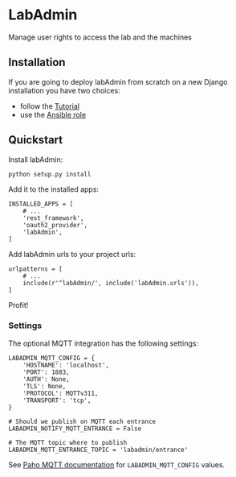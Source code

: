 # LabAdmin

Manage user rights to access the lab and the machines

## Installation

If you are going to deploy labAdmin from scratch on a new Django installation you have two choices:

- follow the [Tutorial](docs/tutorial.md)
- use the [Ansible role ](https://github.com/OfficineArduinoTorino/ansible-labadmin/)

## Quickstart

Install labAdmin:

```
python setup.py install
```

Add it to the installed apps:

```
INSTALLED_APPS = [
    # ...
    'rest_framework',
    'oauth2_provider',
    'labAdmin',
]
```

Add labAdmin urls to your project urls:

```
urlpatterns = [
    # ...
    include(r'^labAdmin/', include('labAdmin.urls')),
]
```

Profit!

### Settings

The optional MQTT integration has the following settings:

```
LABADMIN_MQTT_CONFIG = {
    'HOSTNAME': 'localhost',
    'PORT': 1883,
    'AUTH': None,
    'TLS': None,
    'PROTOCOL': MQTTv311,
    'TRANSPORT': 'tcp',
}

# Should we publish on MQTT each entrance
LABADMIN_NOTIFY_MQTT_ENTRANCE = False

# The MQTT topic where to publish
LABADMIN_MQTT_ENTRANCE_TOPIC = 'labadmin/entrance'
```

See [Paho MQTT documentation](https://github.com/eclipse/paho.mqtt.python#single) for `LABADMIN_MQTT_CONFIG` values.
